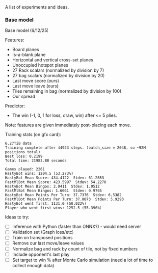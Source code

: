 A list of experiments and ideas.

### Base model

Base model (6/12/25)

Features:
- Board planes
- Is-a-blank plane
- Horizontal and vertical cross-set planes
- Unoccupied hotspot planes
- 27 Rack scalars (normalized by division by 7)
- 27 bag scalars (normalized by division by 20)
- Last move score (ours)
- Last move leave (ours)
- Tiles remaining in bag (normalized by division by 100)
- Our spread

Predictor:
- The win (-1, 0, 1 for loss, draw, win) after <= 5 plies.

Note: features are given immediately post-placing each move.

Training stats (on gfx card):

```
6.27TiB data
Training complete after 44923 steps. (batch_size = 2048, so ~92M positions total)
Best loss: 0.2199
Total time: 21983.80 seconds
```


```
Games played: 2261
HastyBot wins: 1204.5 (53.273%)
HastyBot Mean Score: 434.4122  Stdev: 61.2653
FastMlBot Mean Score: 423.5997  Stdev: 54.2278
HastyBot Mean Bingos: 2.0411  Stdev: 1.0512
FastMlBot Mean Bingos: 1.6661  Stdev: 0.9765
HastyBot Mean Points Per Turn: 37.7376  Stdev: 6.5382
FastMlBot Mean Points Per Turn: 37.0873  Stdev: 5.9293
HastyBot went first: 1131.0 (50.022%)
Player who went first wins: 1252.5 (55.396%)
```

Ideas to try:

- [ ] Inference with Python (faster than ONNX?) - would need server
- [ ] Validation set (Graph loss/etc)
- [ ] Train on transposed positions
- [ ] Remove our last move/leave values
- [ ] Normalize bag and rack by count of tile, not by fixed numbers
- [ ] Include opponent's last play
- [ ] Set target to win % after Monte Carlo simulation (need a lot of time to collect enough data)
